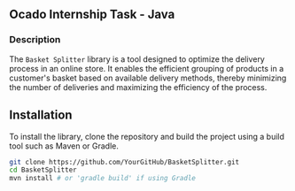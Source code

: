 ## Ocado Internship Task - Java

### Description
The `Basket Splitter` library is a tool designed to optimize the delivery process in an online store.
It enables the efficient grouping of products in a customer's basket based on available delivery methods, thereby minimizing the number of deliveries and maximizing the efficiency of the process.

## Installation
To install the library, clone the repository and build the project using a build tool such as Maven or Gradle.

```bash
git clone https://github.com/YourGitHub/BasketSplitter.git
cd BasketSplitter
mvn install # or 'gradle build' if using Gradle

